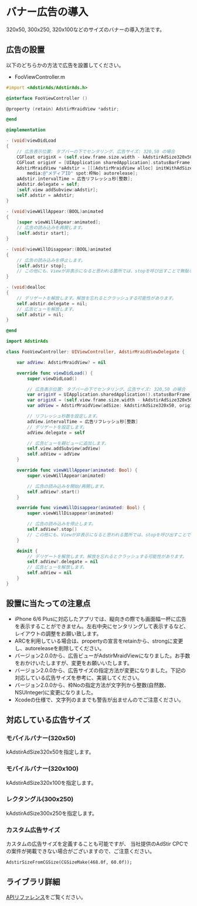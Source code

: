 # バナー広告の導入

320x50, 300x250, 320x100などのサイズのバナーの導入方法です。

## 広告の設置

以下のどちらかの方法で広告を設置してください。

* FooViewController.m

```objective-c tab=
#import <AdstirAds/AdstirAds.h>

@interface FooViewController ()

@property (retain) AdstirMraidView *adstir;

@end

@implementation

- (void)viewDidLoad
{
    // 広告表示位置: タブバーの下でセンタリング、広告サイズ: 320,50 の場合
    CGFloat originX = (self.view.frame.size.width - kAdstirAdSize320x50.size.width) / 2;
    CGFloat originY = [UIApplication sharedApplication].statusBarFrame.size.height;
    AdstirMraidView *aAdstir = [[[AdstirMraidView alloc] initWithAdSize:kAdstirAdSize320x50 origin:CGPointMake(originX, originY)
        media:@"メディアID" spot:枠No] autorelease];
    aAdstir.intervalTime = 広告リフレッシュ秒[整数];
    aAdstir.delegate = self;
    [self.view addSubview:aAdstir];
    self.adstir = aAdstir;
}

- (void)viewWillAppear:(BOOL)animated
{
    [super viewWillAppear:animated];
    // 広告の読み込みを再開します。
    [self.adstir start];
}

- (void)viewWillDisappear:(BOOL)animated
{
    // 広告の読み込みを停止します。
    [self.adstir stop];
    // この他にも、Viewが非表示になると思われる箇所では、stopを呼び出すことで無駄なインプレッションが発生しません。
}

- (void)dealloc
{
    // デリゲートを解放します。解放を忘れるとクラッシュする可能性があります。
    self.adstir.delegate = nil;
    // 広告ビューを解放します。
    self.adstir = nil;
}

@end
```

``` swift tab=
import AdstirAds

class FooViewController: UIViewController, AdstirMraidViewDelegate {

    var adView: AdstirMraidView? = nil

    override func viewDidLoad() {
        super.viewDidLoad()

        // 広告表示位置: タブバーの下でセンタリング、広告サイズ: 320,50 の場合
        var originY = UIApplication.sharedApplication().statusBarFrame.size.height
        var originX = (self.view.frame.size.width - kAdstirAdSize320x50.size.width) / 2
        var adView = AdstirMraidView(adSize: kAdstirAdSize320x50, origin: CGPointMake(originX, originY), media: "MEDIA-899477da", spot: 2)

        // リフレッシュ秒数を設定します。
        adView.intervalTime = 広告リフレッシュ秒[整数]
        // デリゲートを設定します。
        adView.delegate = self

        // 広告ビューを親ビューに追加します。
        self.view.addSubview(adView)
        self.adView = adView
    }

    override func viewWillAppear(animated: Bool) {
        super.viewWillAppear(animated)

        // 広告の読み込みを開始/再開します。
        self.adView?.start()
    }

    override func viewWillDisappear(animated: Bool) {
        super.viewWillDisappear(animated)

        // 広告の読み込みを停止します。
        self.adView?.stop()
        // この他にも、Viewが非表示になると思われる箇所では、stopを呼び出すことで無駄なインプレッションが発生しません。
    }

    deinit {
        // デリゲートを解放します。解放を忘れるとクラッシュする可能性があります。
        self.adView?.delegate = nil
        // 広告ビューを解放します。
        self.adView = nil
    }
}
```

## 設置に当たっての注意点

- iPhone 6/6 Plusに対応したアプリでは、縦向きの際でも画面幅一杯に広告を表示することができません。左右中央にセンタリングして表示するなど、レイアウトの調整をお願い致します。
- ARCを利用している場合は、propertyの宣言をretainから、strongに変更し、autoreleaseを削除してください。
- バージョン2.0.0から、広告ビューがAdstirMraidViewになりました。お手数をおかけいたしますが、変更をお願いいたします。
- バージョン2.0.0から、広告サイズの指定方法が変更になりました。下記の対応している広告サイズを参考に、実装してください。
- バージョン2.0.0から、枠Noの指定方法が文字列から整数(自然数、NSUInteger)に変更になりました。
- Xcodeの仕様で、文字列のままでも警告が出ませんのでご注意ください。

## 対応している広告サイズ

### モバイルバナー(320x50)

kAdstirAdSize320x50を指定します。

### モバイルバナー(320x100)

kAdstirAdSize320x100を指定します。

### レクタングル(300x250)

kAdstirAdSize300x250を指定します。

### カスタム広告サイズ

カスタムの広告サイズを定義することも可能ですが、 当社提供のAdStir CPCでの案件が掲載できない場合がございますので、ご注意ください。

```objc
AdstirSizeFromCGSize(CGSizeMake(468.0f, 60.0f));
```

## ライブラリ詳細

[APIリファレンス](../api/index.md#バナー広告)をご覧ください。